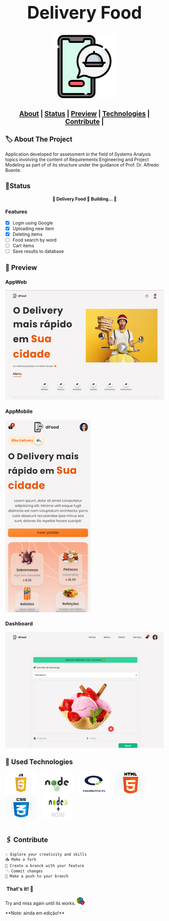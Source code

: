 <h1 align="center" style="font-size:3.4rem">Delivery Food<h1>

<h1 align="center">
<img src="./src/img/logo2.png" width="200" height="200" style="align-items: center"><br>
</h1>

<h2 align="center">
<a href="#about">About</a>  |
<a href="#status">Status</a>  |
<a href="#preview">Preview</a>  |
<a href="#technologies">Technologies</a>  |
<a href="#contribute">Contribute</a>  | 
</h2>

<h2 id="about">🏷 About The Project</h2>
<p>Application developed for assessment in the field of Systems Analysis topics
involving the content of Requirements Engineering and Project Modeling as part of
of its structure under the guidance of Prof. Dr. Alfredo Boente.</p>

<h2 id="status"> 🚦Status </h2>
<h4 align="center"> 
	🚧  Delivery Food 🚀 Building...  🚧
</h4>

### Features

- [x] Login using Google
- [x] Uploading new item
- [x] Deleting items
- [ ] Food search by word
- [ ] Cart items
- [ ] Save results to database

<h2 id="preview">🔎 Preview </h2>

<div text-align="center">  
     
<h3>AppWeb</h3>
<img src="./src/img/preview11web.png">

<h3>AppMobile</h3>
<img src="./src/img/preview1mobile.png">

<h3>Dashboard</h3>
<img src="./src/img/preview2.png">
</div>

<h2 id="technologies">🧰 Used Technologies </h2>

<img src="./src/img/logojs.png" width="100" height="75" style="border-radius:20%">&nbsp;&nbsp;&nbsp;
<img src="./src/img/logonode.png" width="100" height="75" style="border-radius:20%">&nbsp;&nbsp;&nbsp;
<img src="./src/img/logonodemon.png" width="100" height="75" style="border-radius:20%">&nbsp;&nbsp;&nbsp;
<img src="./src/img/logohtml.png" width="100" height="75" style="border-radius:20%">&nbsp;&nbsp;&nbsp;
<img src="./src/img/logocss.png" width="100" height="75" style="border-radius:20%">&nbsp;&nbsp;&nbsp;
<img src="./src/img/logoexpress.png" width="100" height="75" style="border-radius:20%">&nbsp;&nbsp;&nbsp;<br><br>

<h2 id="contribute">🖇 Contribute</h2>

    💡 Explore your creativity and skills
    📥 Make a fork
    🔱 Create a branck with your feature
    〽 Commit changes
    💠 Make a push to your branch

<h3>&nbsp;That's it! 🖖</h3>
<p>Try and miss again until its works.&nbsp;<img src="./src/img/footlogo.png" alt="logotipo footer"></p>
**Note: ainda em edição!**
